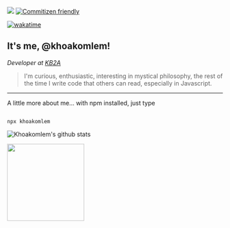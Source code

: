 ![](https://visitor-badge.glitch.me/badge?page_id=khoakomlem.khoakomlem) [![Commitizen friendly](https://img.shields.io/badge/commitizen-friendly-brightgreen.svg)](http://commitizen.github.io/cz-cli/)

[![wakatime](https://wakatime.com/badge/user/592c97c4-15ad-49cb-ac34-d607be35c524.svg)](https://wakatime.com/@khoakomlem)

<h2>It's me, @khoakomlem!</h2>

<p><em>Developer at <a  href="">KB2A</a></br>

</em></p>

> I'm curious, enthusiastic, interesting in mystical philosophy, the rest of the time I write code that others can read, especially in Javascript.

---

A little more about me... with npm installed, just type

```

npx khoakomlem

```

<!-- <img alt="screenshot" src="https://github.com/Ridermansb/ridermansb/blob/master/Screen%20Shot.png?raw=true" /> -->

![Khoakomlem's github stats](https://github-readme-stats.vercel.app/api?username=khoakomlem&show_icons=true&hide_border=true)

<img  height="180em"  src="https://github-readme-stats.vercel.app/api/top-langs/?username=khoakomlem&layout=compact&langs_count=8"/>
